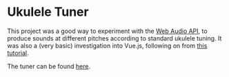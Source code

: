 # Ukulele Tuner
This project was a good way to experiment with the [Web Audio API](https://developer.mozilla.org/en-US/docs/Web/API/Web_Audio_API), to produce sounds at different pitches according to standard ukulele tuning. It was also a (very basic) investigation into Vue.js, following on from [this tutorial](https://vueschool.io/courses/vuejs-fundamentals).

The tuner can be found [here](https://katehoward10.github.io/ukulele-tuner/).

